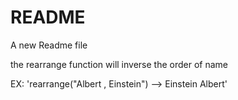 README
=========
A new Readme file

the rearrange function will inverse the order of name

EX:
'rearrange("Albert , Einstein") --> Einstein Albert'
